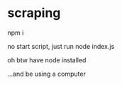 # scraping

npm i 

no start script, just run node index.js

oh btw have node installed

...and be using a computer

